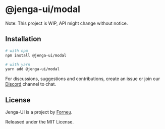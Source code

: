 # @jenga-ui/modal

Note: This project is WIP, API might change without notice.

## Installation

```sh
# with npm
npm install @jenga-ui/modal

# with yarn
yarn add @jenga-ui/modal
```

For discussions, suggestions and contributions, create an issue or join our [Discord](https://discord.gg/sHnHPnAPZj) channel to chat.

## License

Jenga-UI is a project by [Forneu](https://forneu.com).

Released under the MIT License.
